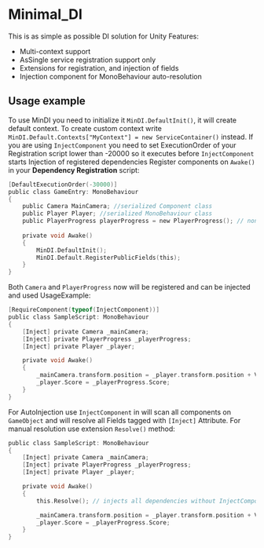# Minimal_DI

This is as simple as possible DI solution for Unity
Features:
- Multi-context support
- AsSingle service registration support only
- Extensions for registration, and injection of fields
- Injection component for MonoBehaviour auto-resolution

## Usage example

To use MinDI you need to initialize it `MinDI.DefaultInit()`, it will create default context.
To create custom context write `MinDI.Default.Contexts["MyContext"] = new ServiceContainer()` instead.
If you are using `InjectComponent` you need to set ExecutionOrder of your Registration script lower than -20000 so it executes before `InjectComponent` starts Injection of registered dependencies
Register components on `Awake()` in your **Dependency Registration** script:

```c
[DefaultExecutionOrder(-30000)] 
public class GameEntry: MonoBehaviour
{
    public Camera MainCamera; //serialized Component class
    public Player Player; //serialized MonoBehaviour class
    public PlayerProgress playerProgress = new PlayerProgress(); // non-serialized non-MonoMehaviour class
   
    private void Awake()
    {
        MinDI.DefaultInit();
        MinDI.Default.RegisterPublicFields(this);
    }
}
```
Both `Camera` and `PlayerProgress` now will be registered and can be injected and used
UsageExample:
```c
[RequireComponent(typeof(InjectComponent))] 
public class SampleScript: MonoBehaviour
{
    [Inject] private Camera _mainCamera;
    [Inject] private PlayerProgress _playerProgress;
    [Inject] private Player _player;

    private void Awake()
    {
        _mainCamera.transform.position = _player.transform.position + Vector3.up*10;
        _player.Score = _playerProgress.Score;
    }
}
```
For AutoInjection use `InjectComponent` in will scan all components on `GameObject` and will resolve all Fields tagged with `[Inject]` Attribute.
For manual resolution use extension `Resolve()` method:

```c
public class SampleScript: MonoBehaviour
{
    [Inject] private Camera _mainCamera;
    [Inject] private PlayerProgress _playerProgress;
    [Inject] private Player _player;

    private void Awake()
    {
        this.Resolve(); // injects all dependencies without InjectComponent

        _mainCamera.transform.position = _player.transform.position + Vector3.up * 10;
        _player.Score = _playerProgress.Score;
    }
}

